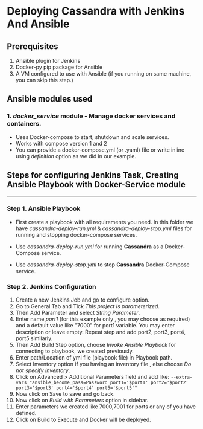 # Deploying Cassandra with Jenkins And Ansible

## Prerequisites

 1. Ansible plugin for Jenkins
 2. Docker-py pip package for Ansible
 3. A VM configured to use with Ansible (if you running on same machine, you can skip this step.)

## Ansible modules used

### 1. *docker_service* module - Manage docker services and containers.
 - Uses Docker-compose to start, shutdown and scale services.
 - Works with compose version 1 and 2
 - You can provide a docker-compose.yml (or .yaml) file or write inline using *definition* option as we did in our example.

## Steps for configuring Jenkins Task, Creating Ansible Playbook with Docker-Service module
---
### Step 1. Ansible Playbook

- First create a playbook with all requirements you need. In this folder we have *cassandra-deploy-run.yml* & *cassandra-deploy-stop.yml* files for running and stopping docker-compose services.

- Use *cassandra-deploy-run.yml* for running **Cassandra** as a Docker-Compose service.
- Use *cassandra-deploy-stop.yml* to stop **Cassandra** Docker-Compose service.

### Step 2. Jenkins Configuration

1. Create a new Jenkins Job and go to configure option.
2. Go to General Tab and Tick *This project is parameterized*.
3. Then Add Parameter and select *String Parameter*.
4. Enter name *port1* (for this example only , you may choose as required) and a default value like "7000" for port1 variable. You may enter description or leave empty. Repeat step and add port2, port3, port4, port5 similarly.
5. Then Add Build Step option, choose *Invoke Ansible Playbook* for connecting to playbook, we created previously.
6. Enter path/Location of yml file (playbook file) in Playbook path.
7. Select Inventory option if you having an inventory file , else choose *Do not specify Inventory*.
8. Click on Advanced > Additional Parameters field and add like:
 `--extra-vars "ansible_become_pass=Password port1='$port1' port2='$port2' port3='$port3' port4='$port4' port5='$port5'"`
9. Now click on Save to save and go back.
10. Now click on *Build with Parameters* option in sidebar. 
11. Enter parameters we created like 7000,7001 for ports or any of you have defined.
12. Click on Build to Execute and Docker will be deployed.
